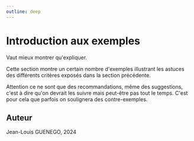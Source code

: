 ```yaml
---
outline: deep
---
```


# Introduction aux exemples

Vaut mieux montrer qu'expliquer.

Cette section montre un certain nombre d'exemples illustrant les astuces des
différents critères exposés dans la section précédente.

Attention ce ne sont que des recommandations, même des suggestions, c'est à dire
qu'on devrait les suivre mais peut-être pas tout le temps. C'est pour cela que
parfois on soulignera des contre-exemples.

## Auteur

Jean-Louis GUENEGO, 2024
